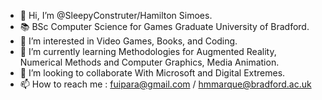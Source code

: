 - 👋 Hi, I’m @SleepyConstruter/Hamilton Simoes.
- 📚 BSc Computer Science for Games Graduate University of Bradford.
- 👀 I’m interested in Video Games, Books, and Coding.
- 🌱 I’m currently learning  Methodologies for Augmented Reality,  Numerical Methods and Computer Graphics, Media Animation.
- 💞️ I’m looking to collaborate With  Microsoft and Digital Extremes.
- 📫 How to reach me : fuipara@gmail.com / hmmarque@bradford.ac.uk 
